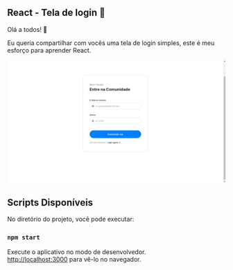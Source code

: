 ## React - Tela de login 🔑

Olá a todos! 👋

Eu queria compartilhar com vocês uma tela de login simples, este é meu esforço para aprender React.

![](assets/react.png)  

## Scripts Disponíveis

No diretório do projeto, você pode executar:

### `npm start`

Execute o aplicativo no modo de desenvolvedor.<br />
 [http://localhost:3000](http://localhost:3000) para vê-lo no navegador.

